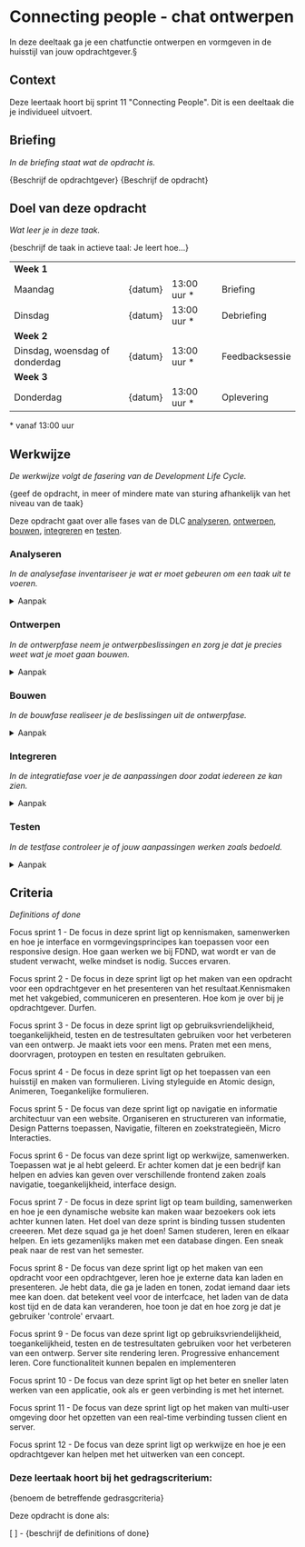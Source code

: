 

# Connecting people - chat ontwerpen

In deze deeltaak ga je een chatfunctie ontwerpen en vormgeven in de huisstijl van jouw opdrachtgever.§

## Context

Deze leertaak hoort bij sprint 11 "Connecting People". Dit is een deeltaak die je individueel uitvoert.



## Briefing
*In de briefing staat wat de opdracht is.*

{Beschrijf de opdrachtgever}
{Beschrijf de opdracht}

## Doel van deze opdracht
*Wat leer je in deze taak.*

{beschrijf de taak in actieve taal: Je leert hoe...}

<table>
    <tr>
        <td colspan="4"><b>Week 1</b></td>
    </tr>
    <tr>
        <td>Maandag</td>
        <td>{datum}</td>
        <td>13:00 uur *</td>
        <td>Briefing</td>
    </tr>
    <tr>
        <td>Dinsdag</td>
        <td>{datum}</td>
        <td>13:00 uur *</td>
        <td>Debriefing</td>
    </tr>
    <tr>
        <td colspan="4"><b>Week 2</b></td>
    </tr>
    <tr>
        <td>Dinsdag, woensdag of donderdag</td>
        <td>{datum}</td>
        <td>13:00 uur *</td>
        <td>Feedbacksessie</td>
    </tr>
    <tr>
        <td colspan="4"><b>Week 3</b></td>
    </tr>
    <tr>
        <td>Donderdag</td>
        <td>{datum}</td>
        <td>13:00 uur *</td>
        <td>Oplevering</td>
    </tr>
</table>
* vanaf 13:00 uur

## Werkwijze
*De werkwijze volgt de fasering van de Development Life Cycle.*

{geef de opdracht, in meer of mindere mate van sturing afhankelijk van het niveau van de taak}

Deze opdracht gaat over alle fases van de DLC [analyseren](#analyseren), [ontwerpen](#ontwerpen), [bouwen](#bouwen), [integreren](#integreren) en [testen](#testen).

### Analyseren
*In de analysefase inventariseer je wat er moet gebeuren om een taak uit te voeren.*

<details>
<summary>Aanpak</summary>

1. {geef de stappen}
2. {die in deze fase}
3. {doorlopen worden}

#### Materiaal analysefase

- [Resource](https://example.com)
- [Resource](https://example.com)
- [Resource](https://example.com)

</details>

### Ontwerpen
*In de ontwerpfase neem je ontwerpbeslissingen en zorg je dat je precies weet wat je moet gaan bouwen.*

<details>
<summary>Aanpak</summary>

1. {geef de stappen}
2. {die in deze fase}
3. {doorlopen worden}

#### Materiaal ontwerpfase

- [Resource](https://example.com)
- [Resource](https://example.com)
- [Resource](https://example.com)

</details>

### Bouwen
*In de bouwfase realiseer je de beslissingen uit de ontwerpfase.*

<details>
<summary>Aanpak</summary>

1. {geef de stappen}
2. {die in deze fase}
3. {doorlopen worden}

#### Materiaal bouwfase

- [Resource](https://example.com)
- [Resource](https://example.com)
- [Resource](https://example.com)

</details>

### Integreren
*In de integratiefase voer je de aanpassingen door zodat iedereen ze kan zien.*

<details>
<summary>Aanpak</summary>

1. {geef de stappen}
2. {die in deze fase}
3. {doorlopen worden}

#### Materiaal integratiefase

- [Resource](https://example.com)
- [Resource](https://example.com)
- [Resource](https://example.com)

</details>

### Testen
*In de testfase controleer je of jouw aanpassingen werken zoals bedoeld.*

<details>
<summary>Aanpak</summary>

1. {geef de stappen}
2. {die in deze fase}
3. {doorlopen worden}

#### Materiaal testfase

- [Resource](https://example.com)
- [Resource](https://example.com)
- [Resource](https://example.com)

</details>

## Criteria
*Definitions of done*

Focus sprint 1 - De focus in deze sprint ligt op kennismaken, samenwerken en hoe je interface en vormgevingsprincipes kan toepassen voor een responsive design. Hoe gaan werken we bij FDND, wat wordt er van de student verwacht, welke mindset is nodig. Succes ervaren.

Focus sprint 2 - De focus in deze sprint ligt op het maken van een opdracht voor een opdrachtgever en het presenteren van het resultaat.Kennismaken met het vakgebied, communiceren en presenteren. Hoe kom je over bij je opdrachtgever. Durfen.

Focus sprint 3 - De focus in deze sprint ligt op gebruiksvriendelijkheid, toegankelijkheid, testen en de testresultaten gebruiken voor het verbeteren van een ontwerp. Je maakt iets voor een mens. Praten met een mens, doorvragen, protoypen en testen en resultaten gebruiken.

Focus sprint 4 - De focus in deze sprint ligt op het toepassen van een huisstijl en maken van formulieren. Living styleguide en Atomic design, Animeren, Toegankelijke formulieren.

Focus sprint 5 - De focus van deze sprint ligt op navigatie en informatie architectuur van een website. Organiseren en structureren van informatie, Design Patterns toepassen, Navigatie, filteren en zoekstrategieën, Micro Interacties.

Focus sprint 6 - De focus van deze sprint ligt op werkwijze, samenwerken. Toepassen wat je al hebt geleerd. Er achter komen dat je een bedrijf kan helpen en advies kan geven over verschillende frontend zaken zoals navigatie, toegankelijkheid, interface design.

Focus sprint 7 - De focus in deze sprint ligt op team building, samenwerken en hoe je een dynamische website kan maken waar bezoekers ook iets achter kunnen laten.	Het doel van deze sprint is binding tussen studenten creeeren. Met deze squad ga je het doen! Samen studeren, leren en elkaar helpen. En iets gezamenlijks maken met een database dingen. Een sneak peak naar de rest van het semester.

Focus sprint 8 - De focus van deze sprint ligt op het maken van een opdracht voor een opdrachtgever, leren hoe je externe data kan laden en presenteren. Je hebt data, die ga je laden en tonen, zodat iemand daar iets mee kan doen.
dat betekent veel voor de interfcace, het laden van de data kost tijd en de data kan veranderen, hoe toon je dat en hoe zorg je dat je gebruiker 'controle' ervaart.

Focus sprint 9 - De focus van deze sprint ligt op gebruiksvriendelijkheid, toegankelijkheid, testen en de testresultaten gebruiken voor het verbeteren van een ontwerp. Server site rendering leren. Progressive enhancement leren. Core functionaliteit kunnen bepalen en implementeren				

Focus sprint 10 - De focus van deze sprint ligt op het beter en sneller laten werken van een applicatie, ook als er geen verbinding is met het internet.

Focus sprint 11 - De focus van deze sprint ligt op het maken van multi-user omgeving door het opzetten van een real-time verbinding tussen client en server. 

Focus sprint 12 - De focus van deze sprint ligt op werkwijze en hoe je een opdrachtgever kan helpen met het uitwerken van een concept. 




### Deze leertaak hoort bij het gedragscriterium:

{benoem de betreffende gedrasgcriteria}

Deze opdracht is done als:

[ ] - {beschrijf de definitions of done}
